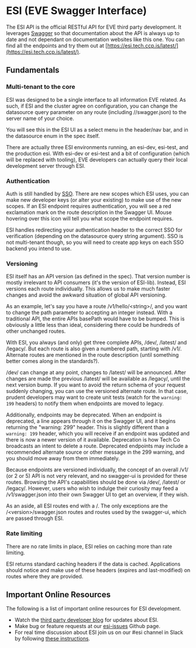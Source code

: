 # ESI (EVE Swagger Interface)
The ESI API is the official RESTful API for EVE third party development. It leverages [Swagger](https://swagger.io/) so that documentation
about the API is always up to date and not dependant on documentation websites like this one. You can find all the endpoints
and try them out at [https://esi.tech.ccp.is/latest/](https://esi.tech.ccp.is/latest/).

## Fundamentals
### Multi-tenant to the core

ESI was designed to be a single interface to all information EVE related. As such, if ESI and the cluster agree on configuration,
you can change the datasource query parameter on any route (including /<version>/swagger.json) to the server name of your choice.

You will see this in the ESI UI as a select menu in the header/nav bar, and in the datasource enum in the spec itself.

There are actually three ESI environments running, an esi-dev, esi-test, and the production esi. With esi-dev or esi-test and a
bit of configuration (which will be replaced with tooling), EVE developers can actually query their local development server through ESI.

### Authentication

Auth is still handled by [SSO](../sso/index.md). There are new scopes which ESI uses, you can make new developer keys (or alter your existing)
to make use of the new scopes. If an ESI endpoint requires authentication, you will see a red exclamation mark on the route description in the
Swagger UI. Mouse hovering over this icon will tell you what scope the endpoint requires.

ESI handles redirecting your authentication header to the correct SSO for verification (depending on the datasource query string argument).
SSO is not multi-tenant though, so you will need to create app keys on each SSO backend you intend to use.

### Versioning

ESI itself has an API version (as defined in the spec). That version number is mostly irrelevant to API consumers (it's the version of ESI-lib).
Instead, ESI versions each route individually. This allows us to make much faster changes and avoid the awkward situation of global API versioning.

As an example, let's say you have a route /v1/hello/\<string\>/, and you want to change the path parameter to accepting an integer instead.
With a traditional API, the entire APIs basePath would have to be bumped. This is obviously a little less than ideal, considering there could be hundreds of other unchanged routes.

With ESI, you always (and only) get three complete APIs, /dev/, /latest/ and /legacy/. But each route is also given a numbered path, starting with /v1/.
Alternate routes are mentioned in the route description (until something better comes along in the standards?).

/dev/ can change at any point, changes to /latest/ will be announced. After changes are made the previous /latest/ will be available as /legacy/, until the next version bump.
If you want to avoid the return schema of your request suddenly changing, you can use the versioned alternate route. In that case, prudent developers may want to
create unit tests (watch for the `warning: 199` headers) to notify them when endpoints are moved to legacy.

Additionally, endpoints may be deprecated. When an endpoint is deprecated, a line appears through it on the Swagger UI, and it begins returning the "warning: 299" header.
This is slightly different than a `warning: 199` header, which you will receive if an endpoint was updated and there is now a newer version of it available.
Deprecation is how Tech Co broadcasts an intent to delete a route. Deprecated endpoints may include a recommended alternate source or
other message in the 299 warning, and you should move away from them immediately.

Because endpoints are versioned individually, the concept of an overall /v1/ (or 2 or 5) API is not very relevant, and no swagger-ui is provided for these routes.
Browsing the API's capabilities should be done via /dev/, /latest/ or /legacy/. However, users who wish to indulge their curiosity may feed a
/v1/swagger.json into their own Swagger UI to get an overview, if they wish.

As an aside, all ESI routes end with a /. The only exceptions are the /\<version\>/swagger.json routes and routes used by the swagger-ui, which are passed through ESI.

### Rate limiting

There are no rate limits in place, ESI relies on caching more than rate limiting.

ESI returns standard caching headers if the data is cached. Applications should notice and make use of these headers (expires and last-modified) on routes where they are provided.

## Important Online Resources
The following is a list of important online resources for ESI development.

* Watch the [third party developer blog](https://developers.eveonline.com/blog) for updates about ESI.
* Make bug or feature requests at our [esi-issues](https://github.com/ccpgames/esi-issues) Github page.
* For real time discussion about ESI join us on our #esi channel in Slack by following [these instructions](https://www.fuzzwork.co.uk/tweetfleet-slack-invites/).
